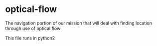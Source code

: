# optical-flow
The navigation portion of our mission that will deal with finding location through use of optical flow

This file runs in python2
